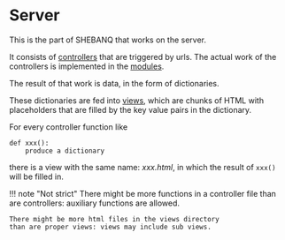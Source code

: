 # Server

This is the part of SHEBANQ that works on the server.

It consists of [controllers](controllers.md) that are triggered by urls.
The actual work of the controllers is implemented in the
[modules](bymodule/index.md).

The result of that work is data, in the form of dictionaries.

These dictionaries are fed into
[views](views.md), which are chunks of HTML with placeholders
that are filled by the key value pairs in the dictionary.

For every controller function like

```
def xxx():
    produce a dictionary
```

there is a view with the same name: *xxx.html*,
in which the result of `xxx()` will be filled in.

!!! note "Not strict"
    There might be more functions in a controller file than are
    controllers: auxiliary functions are allowed.

    There might be more html files in the views directory
    than are proper views: views may include sub views.
